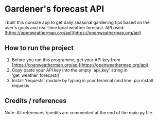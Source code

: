 # ﻿Gardener's forecast API
I built this console app to get daily seasonal gardening tips based on the user's goals and real-time local weather forecast.
API used: [https://openweathermap.org/api](https://openweathermap.org/api)

## How to run the project
1. Before you run this programme, get your API key from [https://openweathermap.org/api](https://openweathermap.org/api).
2. Copy paste your API key into the empty 'api_key' string in 'get_weather_forecast()'
3. Install 'requests' module by typing in your terminal cmd line: pip install requests

## Credits / references
Note: All references /credits are commented at the end of the main py file.
